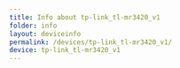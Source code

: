 ```yaml
---
title: Info about tp-link_tl-mr3420_v1
folder: info
layout: deviceinfo
permalink: /devices/tp-link_tl-mr3420_v1/
device: tp-link_tl-mr3420_v1
---
```

